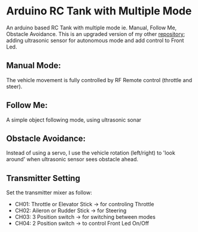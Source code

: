 # Arduino RC Tank with Multiple Mode

An arduino based RC Tank with multiple mode ie. Manual, Follow Me, Obstacle Avoidance. This is an upgraded version of my other [repository](https://github.com/adijunek/Aduino-RC-Tank-PWM-DC-motor); adding ultrasonic sensor for autonomous mode and add control to Front Led.

## Manual Mode:
The vehicle movement is fully controlled by RF Remote control (throttle and steer). 

## Follow Me: 
A simple object following mode, using ultrasonic sonar

## Obstacle Avoidance:
Instead of using a servo, I use the vehicle rotation (left/right) to 'look around' when ultrasonic sensor sees obstacle ahead. 

## Transmitter Setting
Set the transmitter mixer as follow:
- CH01: Throttle or Elevator Stick -> for controling Throttle
- CH02: Aileron or Rudder Stick -> for  Steering
- CH03: 3 Position switch -> for switching between modes
- CH04: 2 Position switch -> to control Front Led On/Off